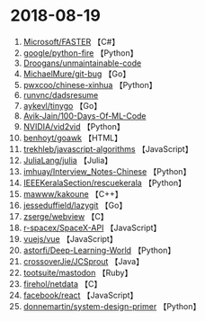 # 2018-08-19

1. [Microsoft/FASTER](https://github.com/Microsoft/FASTER) 【C#】
2. [google/python-fire](https://github.com/google/python-fire) 【Python】
3. [Droogans/unmaintainable-code](https://github.com/Droogans/unmaintainable-code) 
4. [MichaelMure/git-bug](https://github.com/MichaelMure/git-bug) 【Go】
5. [pwxcoo/chinese-xinhua](https://github.com/pwxcoo/chinese-xinhua) 【Python】
6. [runvnc/dadsresume](https://github.com/runvnc/dadsresume) 
7. [aykevl/tinygo](https://github.com/aykevl/tinygo) 【Go】
8. [Avik-Jain/100-Days-Of-ML-Code](https://github.com/Avik-Jain/100-Days-Of-ML-Code) 
9. [NVIDIA/vid2vid](https://github.com/NVIDIA/vid2vid) 【Python】
10. [benhoyt/goawk](https://github.com/benhoyt/goawk) 【HTML】
11. [trekhleb/javascript-algorithms](https://github.com/trekhleb/javascript-algorithms) 【JavaScript】
12. [JuliaLang/julia](https://github.com/JuliaLang/julia) 【Julia】
13. [imhuay/Interview_Notes-Chinese](https://github.com/imhuay/Interview_Notes-Chinese) 【Python】
14. [IEEEKeralaSection/rescuekerala](https://github.com/IEEEKeralaSection/rescuekerala) 【Python】
15. [mawww/kakoune](https://github.com/mawww/kakoune) 【C++】
16. [jesseduffield/lazygit](https://github.com/jesseduffield/lazygit) 【Go】
17. [zserge/webview](https://github.com/zserge/webview) 【C】
18. [r-spacex/SpaceX-API](https://github.com/r-spacex/SpaceX-API) 【JavaScript】
19. [vuejs/vue](https://github.com/vuejs/vue) 【JavaScript】
20. [astorfi/Deep-Learning-World](https://github.com/astorfi/Deep-Learning-World) 【Python】
21. [crossoverJie/JCSprout](https://github.com/crossoverJie/JCSprout) 【Java】
22. [tootsuite/mastodon](https://github.com/tootsuite/mastodon) 【Ruby】
23. [firehol/netdata](https://github.com/firehol/netdata) 【C】
24. [facebook/react](https://github.com/facebook/react) 【JavaScript】
25. [donnemartin/system-design-primer](https://github.com/donnemartin/system-design-primer) 【Python】
